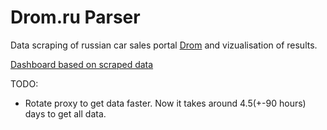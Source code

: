 # Drom.ru Parser
 Data scraping of russian car sales portal [Drom](https://www.drom.ru/) and vizualisation of results.
 
 [Dashboard based on scraped data](https://public.tableau.com/views/RussiaCarAdsDashboard/Caradvertismentsdashboard?:language=en-US&:sid=&:display_count=n&:origin=viz_share_link)
 
 TODO:
 - Rotate proxy to get data faster. Now it takes around 4.5(+-90 hours) days to get all data.
